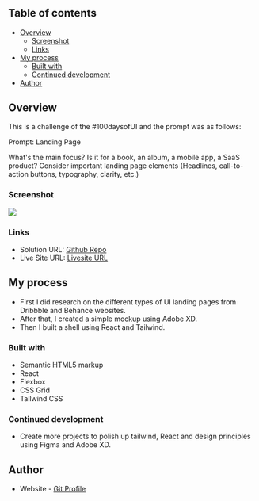 # 

## Table of contents

- [Overview](#overview)
  - [Screenshot](#screenshot)
  - [Links](#links)
- [My process](#my-process)
  - [Built with](#built-with)
  - [Continued development](#continued-development)
- [Author](#author)

## Overview

This is a challenge of the #100daysofUI and the prompt was as follows:

Prompt: Landing Page

What's the main focus? Is it for a book, an album, a mobile app, a SaaS product? Consider important landing page elements (Headlines, call-to-action buttons, typography, clarity, etc.)


### Screenshot

![](/src/assets/screenshot.png)

### Links

- Solution URL: [Github Repo](https://github.com/Robert-Thaiyah/30-days-ui-to-react-challenge/tree/main/Day-3)
- Live Site URL: [Livesite URL]()

## My process

- First I did research on the different types of UI landing pages from Dribbble and Behance websites.
- After that, I created a simple mockup using Adobe XD.
- Then I built a shell using React and Tailwind.

### Built with

- Semantic HTML5 markup
- React
- Flexbox
- CSS Grid
- Tailwind CSS

### Continued development

- Create more projects to polish up tailwind, React and design principles using Figma and Adobe XD.

## Author

- Website - [Git Profile](https://github.com/Robert-Thaiyah)


